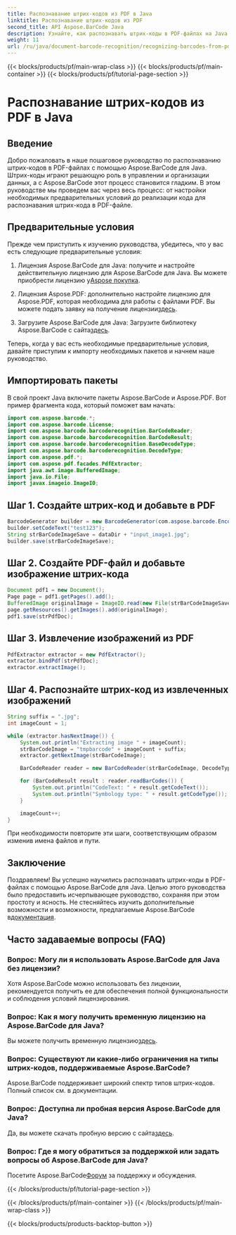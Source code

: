 ```yaml
---
title: Распознавание штрих-кодов из PDF в Java
linktitle: Распознавание штрих-кодов из PDF
second_title: API Aspose.BarCode Java
description: Узнайте, как распознавать штрих-коды в PDF-файлах на Java с помощью Aspose.BarCode. Пошаговое руководство с примерами кода. Повысьте эффективность управления данными!
weight: 11
url: /ru/java/document-barcode-recognition/recognizing-barcodes-from-pdf/
---
```


{{< blocks/products/pf/main-wrap-class >}}
{{< blocks/products/pf/main-container >}}
{{< blocks/products/pf/tutorial-page-section >}}

# Распознавание штрих-кодов из PDF в Java


## Введение

Добро пожаловать в наше пошаговое руководство по распознаванию штрих-кодов в PDF-файлах с помощью Aspose.BarCode для Java. Штрих-коды играют решающую роль в управлении и организации данных, а с Aspose.BarCode этот процесс становится гладким. В этом руководстве мы проведем вас через весь процесс: от настройки необходимых предварительных условий до реализации кода для распознавания штрих-кода в PDF-файле.

## Предварительные условия

Прежде чем приступить к изучению руководства, убедитесь, что у вас есть следующие предварительные условия:

1.  Лицензия Aspose.BarCode для Java: получите и настройте действительную лицензию для Aspose.BarCode для Java. Вы можете приобрести лицензию у[Aspose покупка](https://purchase.aspose.com/buy).

2.  Лицензия Aspose.PDF: дополнительно настройте лицензию для Aspose.PDF, которая необходима для работы с файлами PDF. Вы можете подать заявку на получение лицензии[здесь](https://purchase.aspose.com/temporary-license/).

3.  Загрузите Aspose.BarCode для Java: Загрузите библиотеку Aspose.BarCode с сайта[здесь](https://releases.aspose.com/barcode/java/).

Теперь, когда у вас есть необходимые предварительные условия, давайте приступим к импорту необходимых пакетов и начнем наше руководство.

## Импортировать пакеты

В свой проект Java включите пакеты Aspose.BarCode и Aspose.PDF. Вот пример фрагмента кода, который поможет вам начать:

```java
import com.aspose.barcode.*;
import com.aspose.barcode.License;
import com.aspose.barcode.barcoderecognition.BarCodeReader;
import com.aspose.barcode.barcoderecognition.BarCodeResult;
import com.aspose.barcode.barcoderecognition.BaseDecodeType;
import com.aspose.barcode.barcoderecognition.DecodeType;
import com.aspose.pdf.*;
import com.aspose.pdf.facades.PdfExtractor;
import java.awt.image.BufferedImage;
import java.io.File;
import javax.imageio.ImageIO;
```

## Шаг 1. Создайте штрих-код и добавьте в PDF

```java
BarcodeGenerator builder = new BarcodeGenerator(com.aspose.barcode.EncodeTypes.CODE_39_STANDARD);
builder.setCodeText("test123");
String strBarCodeImageSave = dataDir + "input_image1.jpg";
builder.save(strBarCodeImageSave);
```

## Шаг 2. Создайте PDF-файл и добавьте изображение штрих-кода

```java
Document pdf1 = new Document();
Page page = pdf1.getPages().add();
BufferedImage originalImage = ImageIO.read(new File(strBarCodeImageSave));
page.getResources().getImages().add(originalImage);
pdf1.save(strPdfDoc);
```

## Шаг 3. Извлечение изображений из PDF

```java
PdfExtractor extractor = new PdfExtractor();
extractor.bindPdf(strPdfDoc);
extractor.extractImage();
```

## Шаг 4. Распознайте штрих-код из извлеченных изображений

```java
String suffix = ".jpg";
int imageCount = 1;

while (extractor.hasNextImage()) {
    System.out.println("Extracting image " + imageCount);
    strBarCodeImage = "tmpbarcode" + imageCount + suffix;
    extractor.getNextImage(strBarCodeImage);

    BarCodeReader reader = new BarCodeReader(strBarCodeImage, DecodeType.CODE_39_EXTENDED);

    for (BarCodeResult result : reader.readBarCodes()) {
        System.out.println("CodeText: " + result.getCodeText());
        System.out.println("Symbology type: " + result.getCodeType());
    }

    imageCount++;
}
```

При необходимости повторите эти шаги, соответствующим образом изменив имена файлов и пути.

## Заключение

 Поздравляем! Вы успешно научились распознавать штрих-коды в PDF-файлах с помощью Aspose.BarCode для Java. Целью этого руководства было предоставить исчерпывающее руководство, сохраняя при этом простоту и ясность. Не стесняйтесь изучить дополнительные возможности и возможности, предлагаемые Aspose.BarCode в[документация](https://reference.aspose.com/barcode/java/).

## Часто задаваемые вопросы (FAQ)

### Вопрос: Могу ли я использовать Aspose.BarCode для Java без лицензии?
Хотя Aspose.BarCode можно использовать без лицензии, рекомендуется получить ее для обеспечения полной функциональности и соблюдения условий лицензирования.

### Вопрос: Как я могу получить временную лицензию на Aspose.BarCode для Java?
 Вы можете получить временную лицензию[здесь](https://purchase.aspose.com/temporary-license/).

### Вопрос: Существуют ли какие-либо ограничения на типы штрих-кодов, поддерживаемые Aspose.BarCode?
Aspose.BarCode поддерживает широкий спектр типов штрих-кодов. Полный список см. в документации.

### Вопрос: Доступна ли пробная версия Aspose.BarCode для Java?
 Да, вы можете скачать пробную версию с сайта[здесь](https://releases.aspose.com/).

### Вопрос: Где я могу обратиться за поддержкой или задать вопросы об Aspose.BarCode для Java?
 Посетите Aspose.BarCode[Форум](https://forum.aspose.com/c/barcode/13) за поддержку и обсуждения.

{{< /blocks/products/pf/tutorial-page-section >}}

{{< /blocks/products/pf/main-container >}}
{{< /blocks/products/pf/main-wrap-class >}}

{{< blocks/products/products-backtop-button >}}
